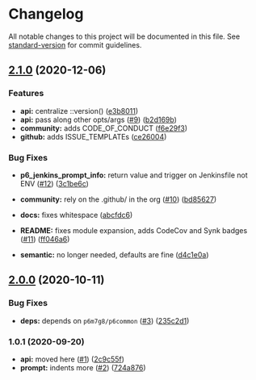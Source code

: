 # Changelog

All notable changes to this project will be documented in this file. See [standard-version](https://github.com/conventional-changelog/standard-version) for commit guidelines.

## [2.1.0](https://github.com/p6m7g8/p6jenkins/compare/v2.0.0...v2.1.0) (2020-12-06)


### Features

* **api:** centralize ::version() ([e3b8011](https://github.com/p6m7g8/p6jenkins/commit/e3b801185d7eeb7c01ced688b31950a39bd55887))
* **api:** pass along other opts/args ([#9](https://github.com/p6m7g8/p6jenkins/issues/9)) ([b2d169b](https://github.com/p6m7g8/p6jenkins/commit/b2d169b249bfd4f68b45bbcc22a9d6104bcbaf60))
* **community:** adds CODE_OF_CONDUCT ([f6e29f3](https://github.com/p6m7g8/p6jenkins/commit/f6e29f3f162e1310658a5bc1ebdf5fe7f30eeed4))
* **github:** adds ISSUE_TEMPLATEs ([ce26004](https://github.com/p6m7g8/p6jenkins/commit/ce260046d79b5b679b3657a04ffdc45bd957c67b))


### Bug Fixes

* **p6_jenkins_prompt_info:** return value and trigger on Jenkinsfile not ENV ([#12](https://github.com/p6m7g8/p6jenkins/issues/12)) ([3c1be6c](https://github.com/p6m7g8/p6jenkins/commit/3c1be6cbb1090569ef8b33946e0fc57ba583c6fb))


* **community:** rely on the .github/ in the org ([#10](https://github.com/p6m7g8/p6jenkins/issues/10)) ([bd85627](https://github.com/p6m7g8/p6jenkins/commit/bd8562718072c7795184d6669229d4320e517250))
* **docs:** fixes whitespace ([abcfdc6](https://github.com/p6m7g8/p6jenkins/commit/abcfdc65ed3092efb03e897cfbcb5bff235ee64a))
* **README:** fixes module expansion, adds CodeCov and Synk badges ([#11](https://github.com/p6m7g8/p6jenkins/issues/11)) ([ff046a6](https://github.com/p6m7g8/p6jenkins/commit/ff046a6f295f0bf312946d8e3d23d288c79512e4))
* **semantic:** no longer needed, defaults are fine ([d4c1e0a](https://github.com/p6m7g8/p6jenkins/commit/d4c1e0a6fa8d7cbf859ccc675d8c77f39d6e176a))

## [2.0.0](https://github.com/p6m7g8/p6jenkins/compare/v1.0.1...v2.0.0) (2020-10-11)


### Bug Fixes

* **deps:** depends on `p6m7g8/p6common` ([#3](https://github.com/p6m7g8/p6jenkins/issues/3)) ([235c2d1](https://github.com/p6m7g8/p6jenkins/commit/235c2d11f70662880fbf94dcddeb9a6172780a06))

### 1.0.1 (2020-09-20)


* **api:** moved here ([#1](https://github.com/p6m7g8/p6jenkins/issues/1)) ([2c9c55f](https://github.com/p6m7g8/p6jenkins/commit/2c9c55f2af05324cf48d1599a72483511e7dbbe5))
* **prompt:** indents more ([#2](https://github.com/p6m7g8/p6jenkins/issues/2)) ([724a876](https://github.com/p6m7g8/p6jenkins/commit/724a876ac73bba46bef44e6c9a88e12ecb742242))
